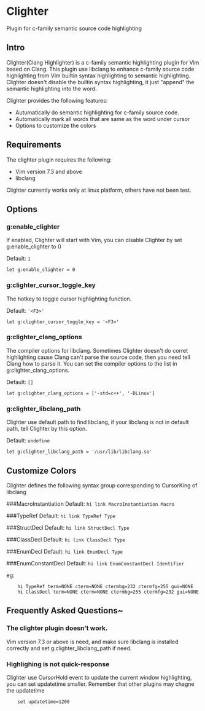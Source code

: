 # Clighter
Plugin for c-family semantic source code highlighting

## Intro
Clighter(Clang Highlighter) is a c-family semantic highlighting plugin for
Vim based on Clang. This plugin use libclang to enhance c-family source code
highlighting from Vim builtin syntax highlighting to semantic highlighting.
Clighter doesn't disable the builtin syntax highlighting, it just "append"
the semantic highlighting into the word.  

Clighter provides the following features:

* Autumatically do semantic highlighting for c-family source code.
* Automatically mark all words that are same as the word under cursor
* Options to customize the colors


## Requirements

The clighter plugin requires the following:

* Vim version 7.3 and above
* libclang

Clighter currently works only at linux platform, others have not been test.


## Options

### g:enable_clighter
If enabled, Clighter will start with Vim, you can disable Clighter by set
g:enable_clighter to 0

Default: `1`

	let g:enable_clighter = 0


### g:clighter_cursor_toggle_key
The hotkey to toggle cursor highlighting function.

Default: `'<F3>'`


	let g:clighter_cursor_toggle_key = '<F3>'


### g:clighter_clang_options
The compiler options for libclang. Sometimes Clighter doesn't do corret
highlighting cause Clang can't parse the source code, then you need tell Clang
how to parse it. You can set the compiler options to the list in
g:clighter_clang_options.

Default: `[]`

	let g:clighter_clang_options = ['-std=c++', '-DLinux']


### g:clighter_libclang_path
Clighter use default path to find libclang, if your libclang is not in
default path, tell Clighter by this option.

Default: `undefine`


	let g:clighter_libclang_path = '/usr/lib/libclang.so'


## Customize Colors

Clighter defines the following syntax group corresponding to CursorKing of libclang

###MacroInstantiation
Default: `hi link MacroInstantiation Macro`

###TypeRef
Default: `hi link TypeRef Type`

###StructDecl
Default: `hi link StructDecl Type`

###ClassDecl
Default: `hi link ClassDecl Type`

###EnumDecl
Default: `hi link EnumDecl Type`

###EnumConstantDecl
Default: `hi link EnumConstantDecl Identifier`

eg:
```vim
	hi TypeRef term=NONE cterm=NONE ctermbg=232 ctermfg=255 gui=NONE
	hi ClassDecl term=NONE cterm=NONE ctermbg=255 ctermfg=232 gui=NONE
```


## Frequently Asked Questions~

### The clighter plugin doesn't work.
Vim version 7.3 or above is need, and make sure libclang is installed
correctly and set g:clighter_libclang_path if need.

### Highlighing is not quick-response
Clighter use CursorHold event to update the current window highlighting,
you can set updatetime smaller. Remember that other plugins may chagne the
updatetime
```vim
	set updatetime=1200
```
